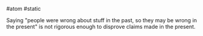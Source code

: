 #atom #static 

Saying "people were wrong about stuff in the past, so they may be wrong in the present" is not rigorous enough to disprove claims made in the present.